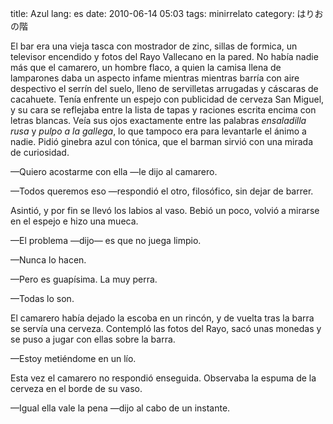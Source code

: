 title: Azul
lang: es
date: 2010-06-14 05:03
tags: minirrelato
category: はりおの階

El bar era una vieja tasca con mostrador de zinc, sillas de formica, un
televisor encendido y fotos del Rayo Vallecano en la pared. No había
nadie más que el camarero, un hombre flaco, a quien la camisa llena de
lamparones daba un aspecto infame mientras mientras barría con aire
despectivo el serrín del suelo, lleno de servilletas arrugadas y
cáscaras de cacahuete. Tenía enfrente un espejo con publicidad de
cerveza San Miguel, y su cara se reflejaba entre la lista de tapas y
raciones escrita encima con letras blancas. Veía sus ojos exactamente
entre las palabras *ensaladilla rusa* y *pulpo a la gallega*, lo que
tampoco era para levantarle el ánimo a nadie. Pidió ginebra azul con
tónica, que el barman sirvió con una mirada de curiosidad.

—Quiero acostarme con ella —le dijo al camarero.

—Todos queremos eso —respondió el otro, filosófico, sin dejar de barrer.

Asintió, y por fin se llevó los labios al vaso. Bebió un poco, volvió a
mirarse en el espejo e hizo una mueca.

—El problema —dijo— es que no juega limpio.

—Nunca lo hacen.

—Pero es guapísima. La muy perra.

—Todas lo son.

El camarero había dejado la escoba en un rincón, y de vuelta tras la
barra se servía una cerveza. Contempló las fotos del Rayo, sacó unas
monedas y se puso a jugar con ellas sobre la barra.

—Estoy metiéndome en un lío.

Esta vez el camarero no respondió enseguida. Observaba la espuma de la
cerveza en el borde de su vaso.

—Igual ella vale la pena —dijo al cabo de un instante.
